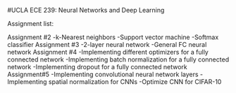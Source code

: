 #UCLA ECE 239: Neural Networks and Deep Learning


Assignment list:


Assignment #2
-k-Nearest neighbors
-Support vector machine
-Softmax classifier
Assignment #3
-2-layer neural network
-General FC neural network
Assignment #4
-Implementing different optimizers for a fully connected network
-Implementing batch normalization for a fully connected network
-Implementing dropout for a fully connected network
Assignment#5
-Implementing convolutional neural network layers
-Implementing spatial normalization for CNNs
-Optimize CNN for CIFAR-10

